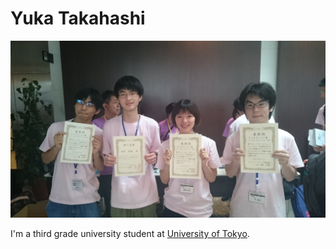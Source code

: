 # Yuka Takahashi

![me](DSC_0198.JPG)

I'm a third grade university student at [University of Tokyo](http://www.u-tokyo.ac.jp/en/index.html).

